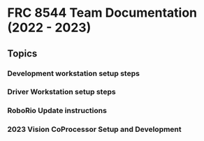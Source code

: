 # FRC 8544 Team Documentation (2022 - 2023)

## Topics

### Development workstation setup steps



### Driver Workstation setup steps


### RoboRio Update instructions


### 2023 Vision CoProcessor Setup and Development